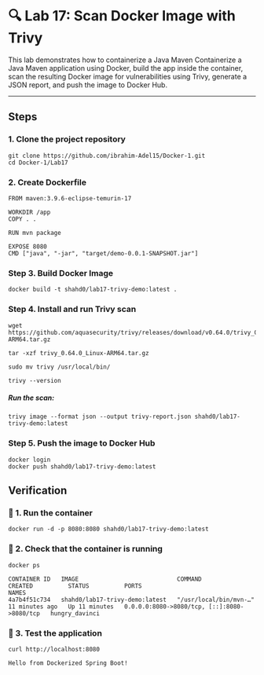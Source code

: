 # 🔍 Lab 17: Scan Docker Image with Trivy

This lab demonstrates how to containerize a Java Maven Containerize a Java Maven application using Docker, build the app inside the container, scan the resulting Docker image for vulnerabilities using Trivy, generate a JSON report, and push the image to Docker Hub.


---

## Steps

### 1. Clone the project repository

```
git clone https://github.com/ibrahim-Adel15/Docker-1.git
cd Docker-1/Lab17
```

### 2. Create Dockerfile 

```
FROM maven:3.9.6-eclipse-temurin-17

WORKDIR /app
COPY . .

RUN mvn package 

EXPOSE 8080
CMD ["java", "-jar", "target/demo-0.0.1-SNAPSHOT.jar"]
```

###  Step 3. Build Docker Image

```
docker build -t shahd0/lab17-trivy-demo:latest .
```

###  Step 4. Install and run Trivy scan

```
wget https://github.com/aquasecurity/trivy/releases/download/v0.64.0/trivy_0.64.0_Linux-ARM64.tar.gz

tar -xzf trivy_0.64.0_Linux-ARM64.tar.gz

sudo mv trivy /usr/local/bin/

trivy --version 
```
##### Run the scan:

```
trivy image --format json --output trivy-report.json shahd0/lab17-trivy-demo:latest
```

### Step 5. Push the image to Docker Hub

```
docker login
docker push shahd0/lab17-trivy-demo:latest
```

## Verification 

### 🔹 1. Run the container

```
docker run -d -p 8080:8080 shahd0/lab17-trivy-demo:latest
```
### 🔹 2. Check that the container is running

```
docker ps
```

```
CONTAINER ID   IMAGE                            COMMAND                  CREATED          STATUS          PORTS                                         NAMES
4a7b4f51c734   shahd0/lab17-trivy-demo:latest   "/usr/local/bin/mvn-…"   11 minutes ago   Up 11 minutes   0.0.0.0:8080->8080/tcp, [::]:8080->8080/tcp   hungry_davinci
```

### 🔹 3. Test the application

```
curl http://localhost:8080
```

```
Hello from Dockerized Spring Boot!
```

